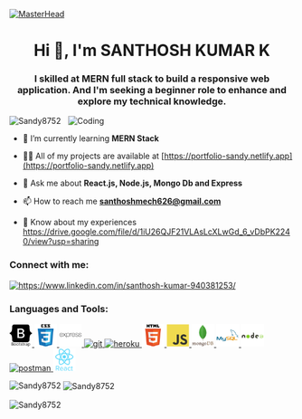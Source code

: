 
<!--
**Sandy8752/Sandy8752** is a ✨ _special_ ✨ repository because its `README.md` (this file) appears on your GitHub profile.

-->
 [![MasterHead](https://fiverr-res.cloudinary.com/images/q_auto,f_auto/gigs/107688670/original/7ce92b3c60643b6e07c3f2a4f37f7fc8446616f6/create-a-full-stack-mobile-responsive-web-app-using-mern.png)](https:/Sandy8752.io)
 <h1 align="center">Hi 👋, I'm SANTHOSH KUMAR K</h1>
<h3 align="center">I skilled at MERN full stack to build a responsive web application. And I'm seeking a beginner role to enhance and explore my technical knowledge.</h3>
<img align="right" alt="Coding" width="400" src="https://cdn.dribbble.com/users/1162077/screenshots/3848914/programmer.gif">
<p align="left"> <img src="https://komarev.com/ghpvc/?username=Sandy8752&label=Profile%20views&color=0e75b6&style=flat" alt="Sandy8752" /> </p>

- 🌱 I’m currently learning **MERN Stack**

- 👨‍💻 All of my projects are available at [https://portfolio-sandy.netlify.app](https://portfolio-sandy.netlify.app)

- 💬 Ask me about **React.js, Node.js, Mongo Db and Express**

- 📫 How to reach me **santhoshmech626@gmail.com**
- 📄 Know about my experiences https://drive.google.com/file/d/1iU26QJF21VLAsLcXLwGd_6_vDbPK2240/view?usp=sharing

<h3 align="left">Connect with me:</h3>
<p align="left">
<a href="https://www.linkedin.com/in/santhosh-kumar-940381253/" target="blank"><img align="center" src="https://raw.githubusercontent.com/rahuldkjain/github-profile-readme-generator/master/src/images/icons/Social/linked-in-alt.svg" alt="https://www.linkedin.com/in/santhosh-kumar-940381253/" height="30" width="40" /></a>
</p>

<h3 align="left">Languages and Tools:</h3>
<p align="left">  <a href="https://getbootstrap.com" target="_blank" rel="noreferrer"> <img src="https://raw.githubusercontent.com/devicons/devicon/master/icons/bootstrap/bootstrap-plain-wordmark.svg" alt="bootstrap" width="40" height="40"/> </a> <a href="https://www.w3schools.com/css/" target="_blank" rel="noreferrer"> <img src="https://raw.githubusercontent.com/devicons/devicon/master/icons/css3/css3-original-wordmark.svg" alt="css3" width="40" height="40"/> </a> <a href="https://expressjs.com" target="_blank" rel="noreferrer"> <img src="https://raw.githubusercontent.com/devicons/devicon/master/icons/express/express-original-wordmark.svg" alt="express" width="40" height="40"/> </a> <a href="https://git-scm.com/" target="_blank" rel="noreferrer"> <img src="https://www.vectorlogo.zone/logos/git-scm/git-scm-icon.svg" alt="git" width="40" height="40"/> </a> <a href="https://heroku.com" target="_blank" rel="noreferrer"> <img src="https://www.vectorlogo.zone/logos/heroku/heroku-icon.svg" alt="heroku" width="40" height="40"/> </a> <a href="https://www.w3.org/html/" target="_blank" rel="noreferrer"> <img src="https://raw.githubusercontent.com/devicons/devicon/master/icons/html5/html5-original-wordmark.svg" alt="html5" width="40" height="40"/> </a> <a href="https://developer.mozilla.org/en-US/docs/Web/JavaScript" target="_blank" rel="noreferrer"> <img src="https://raw.githubusercontent.com/devicons/devicon/master/icons/javascript/javascript-original.svg" alt="javascript" width="40" height="40"/> </a> <a href="https://www.mongodb.com/" target="_blank" rel="noreferrer"> <img src="https://raw.githubusercontent.com/devicons/devicon/master/icons/mongodb/mongodb-original-wordmark.svg" alt="mongodb" width="40" height="40"/> </a> <a href="https://www.mysql.com/" target="_blank" rel="noreferrer"> <img src="https://raw.githubusercontent.com/devicons/devicon/master/icons/mysql/mysql-original-wordmark.svg" alt="mysql" width="40" height="40"/> </a> <a href="https://nodejs.org" target="_blank" rel="noreferrer"> <img src="https://raw.githubusercontent.com/devicons/devicon/master/icons/nodejs/nodejs-original-wordmark.svg" alt="nodejs" width="40" height="40"/> </a> <a href="https://postman.com" target="_blank" rel="noreferrer"> <img src="https://www.vectorlogo.zone/logos/getpostman/getpostman-icon.svg" alt="postman" width="40" height="40"/> </a> <a href="https://reactjs.org/" target="_blank" rel="noreferrer"> <img src="https://raw.githubusercontent.com/devicons/devicon/master/icons/react/react-original-wordmark.svg" alt="react" width="40" height="40"/> </a> </p>



<p>
<img align="left" src="https://github-readme-stats.vercel.app/api/top-langs?username=Sandy8752& hide_title=true&hide_border=true&show_icons=true&include_all_commits=true&count_private=true&line_height=21&text_color=000&icon_color=000&bg_color=0,ea6161,ffc64d,fffc4d,52fa5a&theme=bluewhite"
 show_icons=true&locale=en&layout=compact" alt="Sandy8752" />
</p>
<p>&nbsp;<img align="center" src="https://github-readme-stats.vercel.app/api?username=Sandy8752&show_icons=true&locale=en" alt="Sandy8752" /></p>

<p><img align="center" src="https://github-readme-streak-stats.herokuapp.com/?user=Sandy8752&" alt="Sandy8752" /></p>








